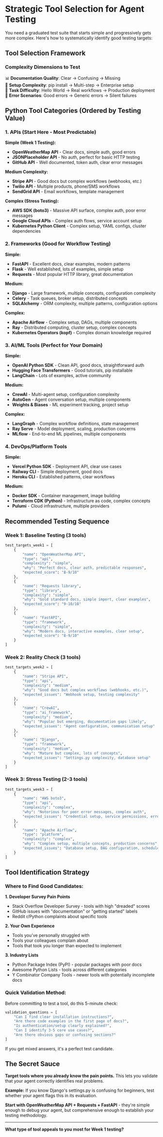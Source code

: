 # Strategic Tool Selection for Agent Testing

You need a graduated test suite that starts simple and progressively gets more complex. Here's how to systematically identify good testing targets:

## Tool Selection Framework

### Complexity Dimensions to Test

📊 **Documentation Quality**: Clear → Confusing → Missing  
🔧 **Setup Complexity**: pip install → Multi-step → Enterprise setup  
🎯 **Task Difficulty**: Hello World → Real workflows → Production deployment  
🐛 **Error Scenarios**: Good errors → Generic errors → Silent failures  

## Python Tool Categories (Ordered by Testing Value)

### 1. APIs (Start Here - Most Predictable)

**Simple (Week 1 Testing):**
- **OpenWeatherMap API** - Clear docs, simple auth, good errors
- **JSONPlaceholder API** - No auth, perfect for basic HTTP testing
- **GitHub API** - Well documented, token auth, clear error messages

**Medium Complexity:**
- **Stripe API** - Good docs but complex workflows (webhooks, etc.)
- **Twilio API** - Multiple products, phone/SMS workflows
- **SendGrid API** - Email workflows, template management

**Complex (Stress Testing):**
- **AWS SDK (boto3)** - Massive API surface, complex auth, poor error messages
- **Google Cloud APIs** - Complex auth flows, service account setup
- **Kubernetes Python Client** - Complex setup, YAML configs, cluster dependencies

### 2. Frameworks (Good for Workflow Testing)

**Simple:**
- **FastAPI** - Excellent docs, clear examples, modern patterns
- **Flask** - Well established, lots of examples, simple setup
- **Requests** - Most popular HTTP library, great documentation

**Medium:**
- **Django** - Large framework, multiple concepts, configuration complexity
- **Celery** - Task queues, broker setup, distributed concepts
- **SQLAlchemy** - ORM complexity, multiple patterns, configuration options

**Complex:**
- **Apache Airflow** - Complex setup, DAGs, multiple components
- **Ray** - Distributed computing, cluster setup, complex concepts
- **Kubernetes Operators (kopf)** - Complex domain knowledge required

### 3. AI/ML Tools (Perfect for Your Domain)

**Simple:**
- **OpenAI Python SDK** - Clean API, good docs, straightforward auth
- **Hugging Face Transformers** - Good tutorials, pip installable
- **LangChain** - Lots of examples, active community

**Medium:**
- **CrewAI** - Multi-agent setup, configuration complexity
- **AutoGen** - Agent conversation setup, multiple components
- **Weights & Biases** - ML experiment tracking, project setup

**Complex:**
- **LangGraph** - Complex workflow definitions, state management
- **Ray Serve** - Model deployment, scaling, production concerns
- **MLflow** - End-to-end ML pipelines, multiple components

### 4. DevOps/Platform Tools

**Simple:**
- **Vercel Python SDK** - Deployment API, clear use cases
- **Railway CLI** - Simple deployment, good docs
- **Heroku CLI** - Established patterns, clear workflows

**Medium:**
- **Docker SDK** - Container management, image building
- **Terraform CDK (Python)** - Infrastructure as code, complex concepts
- **Pulumi** - Cloud infrastructure, multiple providers

## Recommended Testing Sequence

### Week 1: Baseline Testing (3 tools)

```python
test_targets_week1 = [
    {
        "name": "OpenWeatherMap API",
        "type": "api",
        "complexity": "simple",
        "why": "Perfect docs, clear auth, predictable responses",
        "expected_score": "8-9/10"
    },
    {
        "name": "Requests library", 
        "type": "library",
        "complexity": "simple",
        "why": "Gold standard docs, simple import, clear examples",
        "expected_score": "9-10/10"
    },
    {
        "name": "FastAPI",
        "type": "framework", 
        "complexity": "simple",
        "why": "Modern docs, interactive examples, clear setup",
        "expected_score": "8-9/10"
    }
]
```

### Week 2: Reality Check (3 tools)

```python
test_targets_week2 = [
    {
        "name": "Stripe API",
        "type": "api", 
        "complexity": "medium",
        "why": "Good docs but complex workflows (webhooks, etc.)",
        "expected_issues": "Webhook setup, testing complexity"
    },
    {
        "name": "CrewAI",
        "type": "ai_framework",
        "complexity": "medium", 
        "why": "Popular but emerging, documentation gaps likely",
        "expected_issues": "Agent configuration, communication setup"
    },
    {
        "name": "Django",
        "type": "framework",
        "complexity": "medium",
        "why": "Mature but complex, lots of concepts",
        "expected_issues": "Settings.py complexity, database setup"
    }
]
```

### Week 3: Stress Testing (2-3 tools)

```python
test_targets_week3 = [
    {
        "name": "AWS boto3",
        "type": "api",
        "complexity": "complex",
        "why": "Notorious for poor error messages, complex auth",
        "expected_issues": "Credential setup, service permissions, error messages"
    },
    {
        "name": "Apache Airflow", 
        "type": "platform",
        "complexity": "complex",
        "why": "Complex setup, multiple concepts, production concerns",
        "expected_issues": "Database setup, DAG configuration, scheduler"
    }
]
```

## Tool Identification Strategy

### Where to Find Good Candidates:

**1. Developer Survey Pain Points**
- Stack Overflow Developer Survey - tools with high "dreaded" scores
- GitHub issues with "documentation" or "getting started" labels
- Reddit r/Python complaints about specific tools

**2. Your Own Experience**
- Tools you've personally struggled with
- Tools your colleagues complain about
- Tools that took you longer than expected to implement

**3. Industry Lists**
- Python Package Index (PyPI) - popular packages with poor docs
- Awesome Python Lists - tools across different categories
- Y Combinator Company Tools - newer tools with potentially incomplete docs

### Quick Validation Method:

Before committing to test a tool, do this 5-minute check:

```python
validation_questions = [
    "Can I find clear installation instructions?",
    "Are there code examples in the first page of docs?", 
    "Is authentication/setup clearly explained?",
    "Can I identify 3-5 core use cases?",
    "Are there obvious gaps or confusing sections?"
]
```

If you get mixed answers, it's a perfect test candidate.

## The Secret Sauce

**Target tools where you already know the pain points.** This lets you validate that your agent correctly identifies real problems.

**Example:** If you know Django's settings.py is confusing for beginners, test whether your agent flags this in its evaluation.

**Start with OpenWeatherMap API + Requests + FastAPI** - they're simple enough to debug your agent, but comprehensive enough to establish your testing methodology.

---

**What type of tool appeals to you most for Week 1 testing?**